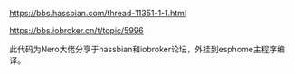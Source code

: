 https://bbs.hassbian.com/thread-11351-1-1.html

https://bbs.iobroker.cn/t/topic/5996

此代码为Nero大佬分享于hassbian和iobroker论坛，外挂到esphome主程序编译。

